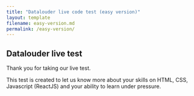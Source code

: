 ```yaml
---
title: "Datalouder live code test (easy version)"
layout: template
filename: easy-version.md
permalink: /easy-version/
---
```


## Datalouder live test

Thank you for taking our live test.

This test is created to let us know more about your skills on HTML, CSS, Javascript (ReactJS) and your ability to learn under pressure.
